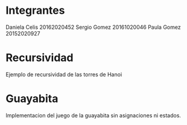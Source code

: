 # Integrantes 
Daniela Celis 20162020452
Sergio Gomez 20161020046
Paula Gomez 20152020927


# Recursividad
Ejemplo de recursividad de las torres de Hanoi

# Guayabita
Implementacion del juego de la guayabita sin asignaciones ni estados.
